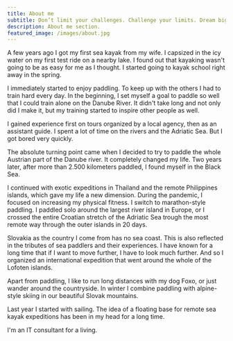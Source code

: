 ```yaml
---
title: About me
subtitle: Don’t limit your challenges. Challenge your limits. Dream big.
description: About me section.
featured_image: /images/about.jpg
---
```

A few years ago I got my first sea kayak from my wife. I capsized in the icy water on my first test ride on a nearby lake. I found out that kayaking wasn't going to be as easy for me as I thought. I started going to kayak school right away in the spring. 

I immediately started to enjoy paddling. To keep up with the others I had to train hard every day. In the beginning, I set myself a goal to paddle so well that I could train alone on the Danube River. It didn't take long and not only did I make it, but my training started to inspire other people as well.

I gained experience first on tours organized by a local agency, then as an assistant guide. I spent a lot of time on the rivers and the Adriatic Sea. But I got bored very quickly.

The absolute turning point came when I decided to try to paddle the whole Austrian part of the Danube river. It completely changed my life. Two years later, after more than 2.500 kilometers paddled, I found myself in the Black Sea. 

I continued with exotic expeditions in Thailand and the remote Philippines islands, which gave my life a new dimension. During the pandemic, I focused on increasing my physical fitness. I switch to marathon-style paddling. I paddled solo around the largest river island in Europe, or I crossed the entire Croatian stretch of the Adriatic Sea trough the most remote way through the outer islands in 20 days.

Slovakia as the country I come from has no sea coast. This is also reflected in the tributes of sea paddlers and their experiences. I have known for a long time that if I want to move further, I have to look much further. And so I organized an international expedition that went around the whole of the Lofoten islands.

Apart from paddling, I like to run long distances with my dog Foxo, or just wander around the countryside. In winter I combine paddling with alpine-style skiing in our beautiful Slovak mountains.

Last year I started with sailing. The idea of a floating base for remote sea kayak expeditions has been in my head for a long time. 

I'm an IT consultant for a living. 